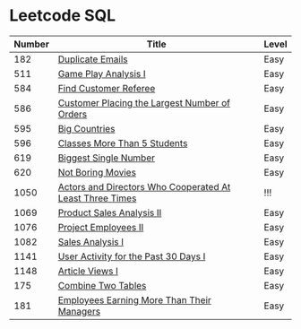 # Leetcode SQL

| Number | Title | Level |
| ------ | ----- | ---------- |
| 182    | [Duplicate Emails](https://leetcode.com/problems/duplicate-emails/ "somewebsite's Homepage") | Easy|
| 511   | [Game Play Analysis I](https://leetcode.com/problems/game-play-analysis-i/) | Easy | 
| 584 | [Find Customer Referee](https://leetcode.com/problems/find-customer-referee/) | Easy | 
| 586 | [Customer Placing the Largest Number of Orders](https://leetcode.com/problems/customer-placing-the-largest-number-of-orders/) | Easy | 
| 595 | [Big Countries](https://leetcode.com/problems/big-countries/) | Easy | link 
| 596 | [Classes More Than 5 Students](https://leetcode.com/problems/classes-more-than-5-students/)| Easy | 
| 619 | [Biggest Single Number](https://code.dennyzhang.com/biggest-single-number)| Easy |
| 620| [Not Boring Movies](https://leetcode.com/problems/not-boring-movies/) | Easy |
|1050| [Actors and Directors Who Cooperated At Least Three Times](https://leetcode.com/problems/actors-and-directors-who-cooperated-at-least-three-times/)| !!! |
|1069| [Product Sales Analysis II](https://circlecoder.com/product-sales-analysis-II/)|Easy|
|1076|[Project Employees II](https://xingxingpark.com/Leetcode-1076-Project-Employees-II/)|Easy|
| 1082 | [Sales Analysis I](https://ladychili.top/leetcode/sql/1082.SalesAnalysisI.html) | Easy |
| 1141 | [User Activity for the Past 30 Days I](https://leetcode.com/problems/user-activity-for-the-past-30-days-i/)| Easy |
| 1148| [Article Views I ](https://leetcode.com/problems/article-views-i/) | Easy | 
| 175 | [Combine Two Tables](https://leetcode.com/problems/combine-two-tables/)| Easy |
| 181 | [Employees Earning More Than Their Managers](https://leetcode.com/problems/employees-earning-more-than-their-managers/)|Easy|
